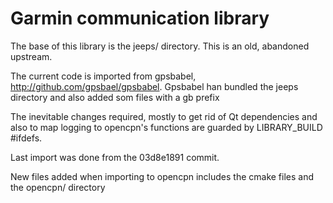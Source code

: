 Garmin communication library
============================

The base of this library is the jeeps/ directory. This is an old, abandoned
upstream.

The current code is imported from gpsbabel, http://github.com/gpsbael/gpsbabel.
Gpsbabel han bundled the jeeps directory and also added som files with a
gb prefix

The inevitable changes required, mostly to get rid of Qt dependencies and
also to map logging to opencpn's functions are guarded by
LIBRARY\_BUILD #ifdefs.

Last import was done from the 03d8e1891 commit.

New files added when importing to opencpn includes the cmake files and the
opencpn/ directory


